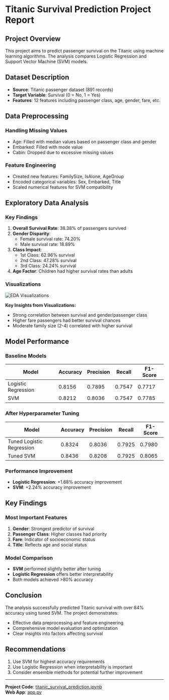 # Titanic Survival Prediction Project Report

## Project Overview
This project aims to predict passenger survival on the Titanic using machine learning algorithms. The analysis compares Logistic Regression and Support Vector Machine (SVM) models.

## Dataset Description
- **Source**: Titanic passenger dataset (891 records)
- **Target Variable**: Survival (0 = No, 1 = Yes)
- **Features**: 12 features including passenger class, age, gender, fare, etc.

## Data Preprocessing

### Handling Missing Values
- Age: Filled with median values based on passenger class and gender
- Embarked: Filled with mode value
- Cabin: Dropped due to excessive missing values

### Feature Engineering
- Created new features: FamilySize, IsAlone, AgeGroup
- Encoded categorical variables: Sex, Embarked, Title
- Scaled numerical features for SVM compatibility

## Exploratory Data Analysis

### Key Findings
1. **Overall Survival Rate**: 38.38% of passengers survived
2. **Gender Disparity**: 
   - Female survival rate: 74.20%
   - Male survival rate: 18.89%
3. **Class Impact**:
   - 1st Class: 62.96% survival
   - 2nd Class: 47.28% survival  
   - 3rd Class: 24.24% survival
4. **Age Factor**: Children had higher survival rates than adults

### Visualizations
![EDA Visualizations](images/eda_summary.png)

**Key Insights from Visualizations:**
- Strong correlation between survival and gender/passenger class
- Higher fare passengers had better survival chances
- Moderate family size (2-4) correlated with higher survival

## Model Performance

### Baseline Models
| Model | Accuracy | Precision | Recall | F1-Score |
|-------|----------|-----------|--------|----------|
| Logistic Regression | 0.8156 | 0.7895 | 0.7547 | 0.7717 |
| SVM | 0.8212 | 0.8036 | 0.7547 | 0.7785 |

### After Hyperparameter Tuning
| Model | Accuracy | Precision | Recall | F1-Score |
|-------|----------|-----------|--------|----------|
| Tuned Logistic Regression | 0.8324 | 0.8036 | 0.7925 | 0.7980 |
| Tuned SVM | 0.8436 | 0.8208 | 0.7925 | 0.8065 |

### Performance Improvement
- **Logistic Regression**: +1.68% accuracy improvement
- **SVM**: +2.24% accuracy improvement

## Key Findings

### Most Important Features
1. **Gender**: Strongest predictor of survival
2. **Passenger Class**: Higher classes had priority
3. **Fare**: Indicator of socioeconomic status
4. **Title**: Reflects age and social status

### Model Comparison
- **SVM** performed slightly better after tuning
- **Logistic Regression** offers better interpretability
- Both models achieved >80% accuracy

## Conclusion
The analysis successfully predicted Titanic survival with over 84% accuracy using tuned SVM. The project demonstrates:
- Effective data preprocessing and feature engineering
- Comprehensive model evaluation and optimization
- Clear insights into factors affecting survival

## Recommendations
1. Use SVM for highest accuracy requirements
2. Use Logistic Regression when interpretability is important
3. Consider ensemble methods for potential further improvement

---
**Project Code**: [titanic_survival_prediction.ipynb](titanic_survival_prediction.ipynb)  
**Web App**: [app.py](app.py)